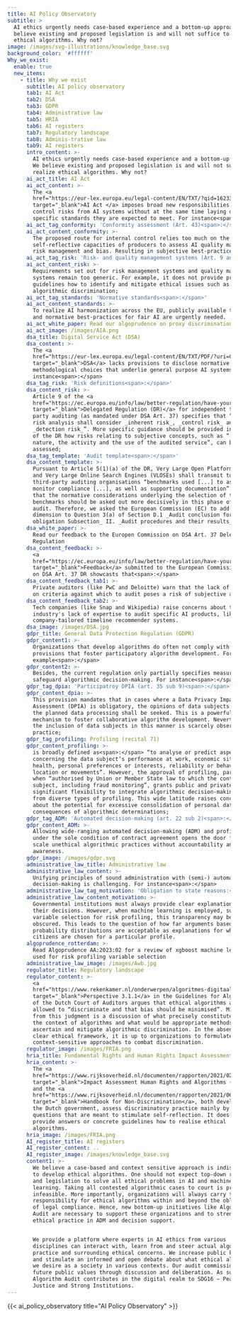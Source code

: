 ```yaml
---
title: AI Policy Observatory
subtitle: >
  AI ethics urgently needs case-based experience and a bottom-up approach. We
  believe existing and proposed legislation is and will not suffice to realize
  ethical algorithms. Why not?
image: /images/svg-illustrations/knowledge_base.svg
background_color: '#ffffff'
Why_we_exist:
  enable: true
  new_items:
    - title: Why we exist
      subtitle: AI policy observatory
      tab1: AI Act
      tab2: DSA
      tab3: GDPR
      tab4: Administrative law
      tab5: HRIA
      tab6: AI registers
      tab7: Regulatory landscape
      tab8: Adminis-trative law
      tab9: AI registers
      intro_content: >-
        AI ethics urgently needs case-based experience and a bottom-up approach.
        We believe existing and proposed legislation is and will not suffice to
        realize ethical algorithms. Why not?
      ai_act_title: AI Act
      ai_act_content: >-
        The <a
        href="https://eur-lex.europa.eu/legal-content/EN/TXT/?qid=1623335154975&uri=CELEX%3A52021PC0206"
        target="_blank">AI Act </a> imposes broad new responsibilities to
        control risks from AI systems without at the same time laying down
        specific standards they are expected to meet. For instance<span>:</span>
      ai_act_tag_conformity: 'Conformity assessment (Art. 43)<span>:</span>'
      ai_act_content_conformity: >-
        The proposed route for internal control relies too much on the
        self-reflective capacities of producers to assess AI quality management,
        risk management and bias. Resulting in subjective best-practices;
      ai_act_tag_risk: 'Risk- and quality management systems (Art. 9 and 17)<span>:</span>'
      ai_act_content_risk: >-
        Requirements set out for risk management systems and quality management
        systems remain too generic. For example, it does not provide precise
        guidelines how to identify and mitigate ethical issues such as
        algorithmic discrimination;
      ai_act_tag_standards: 'Normative standards<span>:</span>'
      ai_act_content_standards: >-
        To realize AI harmonization across the EU, publicly available technical
        and normative best-practices for fair AI are urgently needed.
      ai_act_white_paper: Read our algoprudence on proxy discrimination
      ai_act_image: /images/AIA.png
      dsa_title: Digital Service Act (DSA)
      dsa_content: >-
        The <a
        href="https://eur-lex.europa.eu/legal-content/EN/TXT/PDF/?uri=CELEX:52020PC0825"
        target="_blank">DSA</a> lacks provisions to disclose normative
        methodological choices that underlie general purpose AI systems. For
        instance<span>:</span>
      dsa_tag_risk: 'Risk definitions<span>:</span>'
      dsa_content_risk: >-
        Article 9 of the <a
        href="https://ec.europa.eu/info/law/better-regulation/have-your-say/initiatives/13626-Digital-Services-Act-conducting-independent-audits_en"
        target="_blank">Delegated Regulation (DR)</a> for independent third
        party auditing (as mandated under DSA Art. 37) specifies that “audit
        risk analysis shall consider _inherent risk_, _control risk_ and
        _detection risk_”. More specific guidance should be provided in Art. 2
        of the DR how risks relating to subjective concepts, such as “...the
        nature, the activity and the use of the audited service”, can be
        assessed;
      dsa_tag_template: 'Audit template<span>:</span>'
      dsa_content_template: >-
        Pursuant to Article 5(1)(a) of the DR, Very Large Open Platforms (VLOPs)
        and Very Large Online Search Engines (VLOSEs) shall transmit to
        third-party auditing organisations “benchmarks used [...] to assert or
        monitor compliance [...], as well as supporting documentation”. We argue
        that the normative considerations underlying the selection of these
        benchmarks should be asked out more decisively in this phase of the
        audit. Therefore, we asked the European Commission (EC) to add this
        dimension to Question 3(a) of Section D.1 _Audit conclusion for
        obligation Subsection_ II. _Audit procedures and their results_;
      dsa_white_paper: >-
        Read our feedback to the Europen Commission on DSA Art. 37 Delegated
        Regulation
      dsa_content_feedback: >-
        <a
        href="https://ec.europa.eu/info/law/better-regulation/have-your-say/initiatives/13626-Digital-Services-Act-conducting-independent-audits/feedback_en?p_id=32081201"
        target="_blank">Feedback</a> submitted to the European Commission (EC)
        on DSA Art. 37 DR showcasts that<span>:</span>
      dsa_content_feedback_tab1: >-
        Private auditors (like PwC and Deloitte) warn that the lack of guidance
        on criteria against which to audit poses a risk of subjective audits;
      dsa_content_feedback_tab2: >-
        Tech companies (like Snap and Wikipedia) raise concerns about the
        industry's lack of expertise to audit specific AI products, like
        company-tailored timeline recommender systems.
      dsa_image: /images/DSA.jpg
      gdpr_title: General Data Protection Regulation (GDPR)
      gdpr_content1: >-
        Organizations that develop algorithms do often not comply with GDPR
        provisions that foster participatory algorithm development. For
        example<span>:</span>
      gdpr_content2: >-
        Besides, the current regulation only partially specifies measures to
        safeguard algorithmic decision-making. For instance<span>:</span>
      gdpr_tag_dpia: 'Participatroy DPIA (art. 35 sub 9)<span>:</span>'
      gdpr_content_dpia: >-
        This provision mandates that in cases where a Data Privacy Impact
        Assessment (DPIA) is obligatory, the opinions of data subjects regarding
        the planned data processing shall be seeked. This is a powerful legal
        mechanism to foster collaborative algorithm development. Nevertheless,
        the inclusion of data subjects in this manner is scarcely observed in
        practice;
      gdpr_tag_profiling: Profiling (recital 71)
      gdpr_content_profiling: >-
        is broadly defined as<span>:</span> “to analyse or predict aspects
        concerning the data subject’s performance at work, economic situation,
        health, personal preferences or interests, reliability or behaviour,
        location or movements”. However, the approval of profiling, particularly
        when “authorised by Union or Member State law to which the controller is
        subject, including fraud monitoring”, grants public and private entities
        significant flexibility to integrate algorithmic decision-making derived
        from diverse types of profiling. This wide latitude raises concerns
        about the potential for excessive consolidation of personal data and the
        consequences of algorithmic determinations;
      gdpr_tag_ADM: 'Automated decision-making (art. 22 sub 2)<span>:</span>'
      gdpr_content_ADM: >-
        Allowing wide-ranging automated decision-making (ADM) and profiling
        under the sole condition of contract agreement opens the door for large
        scale unethical algorithmic practices without accountability and public
        awareness.
      gdpr_image: /images/gdpr.svg
      administrative_law_title: Administrative law
      administrative_law_content: >-
        Unifying principles of sound administration with (semi-) automated
        decision-making is challenging. For instance<span>:</span>
      administrative_law_tag_motivation: 'Obligation to state reasons:</span>'
      administrative_law_content_motivation: >-
        Governmental institutions must always provide clear explanations for
        their decisions. However, when machine learning is employed, such as in
        variable selection for risk profiling, this transparency may be
        obscured. This leads to the question of how far arguments based on
        probability distributions are acceptable as explanations for why certain
        citizens are chosen for a particular profile.
      algoprudence_rotterdam: >-
        Read Algoprudence AA:2023:02 for a review of xgboost machine learning
        used for risk profiling variable selection
      administrative_law_image: /images/Awb.jpg
      regulator_title: Regulatory landscape
      regulator_content: >-
        <a
        href="https://www.rekenkamer.nl/onderwerpen/algoritmes-digitaal-toetsingskader/ethiek"
        target="_blank">Perspective 3.1.1</a> in the Guidelines for Algorithms
        of the Dutch Court of Auditors argues that ethical algorithms are not
        allowed to “discriminate and that bias should be minimised”. Missing
        from this judgment is a discussion of what precisely constitutes bias in
        the context of algorithms and what would be appropriate methods to
        ascertain and mitigate algorithmic discrimination. In the absence of a
        clear ethical framework, it is up to organizations to formulate
        context-sensitive approaches to combat discrimination.
      regulator_image: /images/FRIA.png
      hria_title: Fundamental Rights and Human Rights Impact Assessments
      hria_content: >-
        The <a
        href="https://www.rijksoverheid.nl/documenten/rapporten/2021/02/25/impact-assessment-mensenrechten-en-algoritmes"
        target="_blank">Impact Assessment Human Rights and Algorithms (IAMA)</a>
        and the <a
        href="https://www.rijksoverheid.nl/documenten/rapporten/2021/06/10/handreiking-non-discriminatie-by-design"
        target="_blank">Handbook for Non-Discrimination</a>, both developed by
        the Dutch government, assess discriminatory practice mainly by asking
        questions that are meant to stimulate self-reflection. It does not
        provide answers or concrete guidelines how to realise ethical
        algorithms.
      hria_image: /images/FRIA.png
      AI_register_title: AI registers
      AI_register_content: ..
      AI_register_image: /images/knowledge_base.svg
      content1: >-
        We believe a case-based and context sensitive approach is indispensable
        to develop ethical algorithms. One should not expect top-down regulation
        and legislation to solve all ethical problems in AI and machine
        learning. Taking all contested algorithmic cases to court is practically
        infeasible. More importantly, organizations will always carry their own
        responsibility for ethical algorithms within and beyond the obligation
        of legal compliance. Hence, new bottom-up initiatives like Algorithm
        Audit are necessary to support these organizations and to strengthen
        ethical practice in ADM and decision support.


        We provide a platform where experts in AI ethics from various
        disciplines can interact with, learn from and steer actual algorithmic
        practice and surrounding ethical concerns. We increase public knowledge
        and stimulate an informed and open debate about what ethical algorithms
        we desire as a society in various contexts. Our audit commissions shape
        future public values through discussion and deliberation. As such,
        Algorithm Audit contributes in the digital realm to SDG16 – Peace,
        Justice and Strong Institutions.
---
```


{{< ai_policy_observatory title="AI Policy Observatory" >}}

